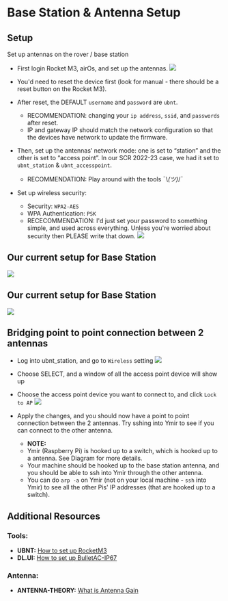 # Base Station & Antenna Setup
## Setup
Set up antennas on the rover / base station
- First login Rocket M3, airOs, and set up the antennas.
![](../img/loginRocket.png)

- You'd need to reset the device first (look for manual - there should be a reset button on the Rocket M3). 
- After reset, the DEFAULT `username` and `password` are `ubnt`. 
    + RECOMMENDATION: changing your `ip address`, `ssid`, and `passwords` after reset. 
    + IP and gateway IP should match the network configuration so that the devices have network to update the firmware.

- Then, set up the antennas’ network mode: one is set to “station” and the other is set to “access point”. In our SCR 2022-23 case, we had it set to `ubnt_station` & `ubnt_accesspoint`.
    + RECOMMENDATION: Play around with the tools ¯\\_(ツ)_/¯

- Set up wireless security:
    + Security: `WPA2-AES`
    + WPA Authentication: `PSK`
    + RECECOMMENDATION: I'd just set your password to something simple, and used across everything. Unless you're worried about security then PLEASE write that down.
![](../img/wirelessSec.png)

## Our current setup for Base Station
![](../img/ubntStation.jpg)

## Our current setup for Base Station
![](../img/ubntAccesspoint.jpg)

## Bridging point to point connection between 2 antennas
- Log into ubnt_station, and go to `Wireless` setting
![](../img/select.png)

- Choose SELECT, and a window of all the access point device will show up
- Choose the access point device you want to connect to, and click `Lock to AP`
![](../img/lockAP.png)

- Apply the changes, and you should now have a point to point connection between the 2 antennas. Try sshing into Ymir to see if you can connect to the other antenna.
    + **NOTE:**
    + Ymir (Raspberry Pi) is hooked up to a switch, which is hooked up to a antenna. See Diagram for more details.
    + Your machine should be hooked up to the base station antenna, and you should be able to ssh into Ymir through the other antenna.
    + You can do `arp -a` on Ymir (not on your local machine - `ssh` into Ymir) to see all the other Pis' IP addresses (that are hooked up to a switch).


## Additional Resources
### Tools:
- **UBNT:** [How to set up RocketM3](https://dl.ubnt.com/qsg/RocketM-Series/RocketM-Series_EN.html)
- **DL.UI:** [How to set up BulletAC-IP67](https://dl.ui.com/qsg/BulletAC-IP67/BulletAC-IP67_EN.html)
 
### Antenna:
- **ANTENNA-THEORY:** [What is Antenna Gain](https://antenna-theory.com/basics/gain.php)